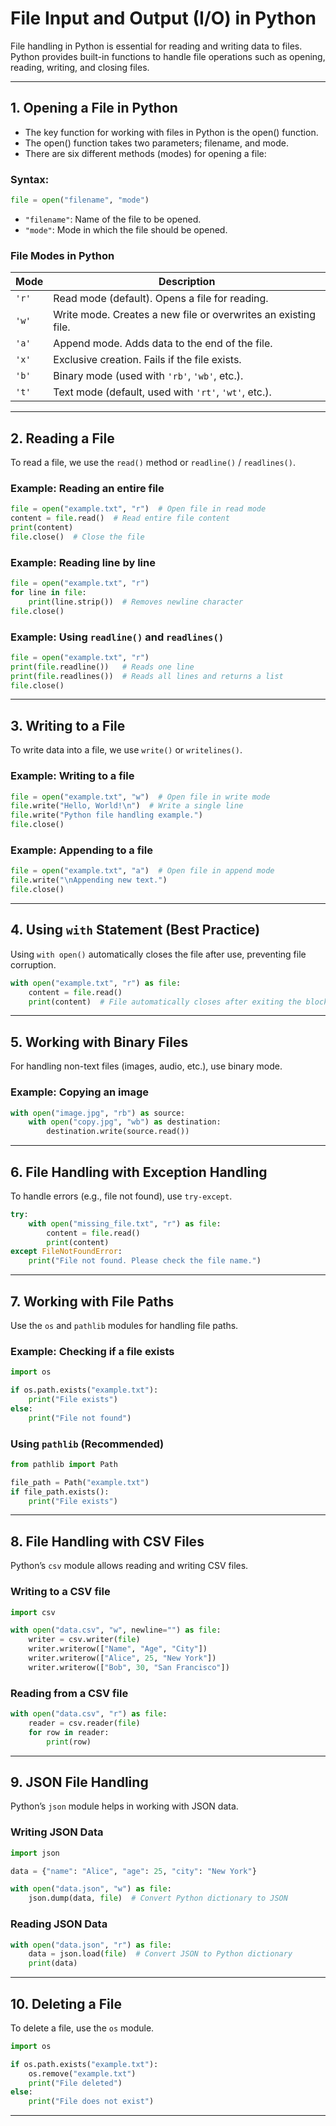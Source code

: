 # File Input and Output (I/O) in Python

File handling in Python is essential for reading and writing data to files. Python provides built-in functions to handle file operations such as opening, reading, writing, and closing files.

---

## 1. Opening a File in Python
- The key function for working with files in Python is the open() function.
- The open() function takes two parameters; filename, and mode.
- There are six different methods (modes) for opening a file:

### Syntax:
```python
file = open("filename", "mode")
```
- `"filename"`: Name of the file to be opened.
- `"mode"`: Mode in which the file should be opened.

### File Modes in Python

| Mode | Description |
|------|------------|
| `'r'` | Read mode (default). Opens a file for reading. |
| `'w'` | Write mode. Creates a new file or overwrites an existing file. |
| `'a'` | Append mode. Adds data to the end of the file. |
| `'x'` | Exclusive creation. Fails if the file exists. |
| `'b'` | Binary mode (used with `'rb'`, `'wb'`, etc.). |
| `'t'` | Text mode (default, used with `'rt'`, `'wt'`, etc.). |

---

## 2. Reading a File
To read a file, we use the `read()` method or `readline()` / `readlines()`.

### Example: Reading an entire file
```python
file = open("example.txt", "r")  # Open file in read mode
content = file.read()  # Read entire file content
print(content)
file.close()  # Close the file
```

### Example: Reading line by line
```python
file = open("example.txt", "r")
for line in file:
    print(line.strip())  # Removes newline character
file.close()
```

### Example: Using `readline()` and `readlines()`
```python
file = open("example.txt", "r")
print(file.readline())   # Reads one line
print(file.readlines())  # Reads all lines and returns a list
file.close()
```

---

## 3. Writing to a File
To write data into a file, we use `write()` or `writelines()`.

### Example: Writing to a file
```python
file = open("example.txt", "w")  # Open file in write mode
file.write("Hello, World!\n")  # Write a single line
file.write("Python file handling example.")
file.close()
```

### Example: Appending to a file
```python
file = open("example.txt", "a")  # Open file in append mode
file.write("\nAppending new text.")
file.close()
```

---

## 4. Using `with` Statement (Best Practice)
Using `with open()` automatically closes the file after use, preventing file corruption.

```python
with open("example.txt", "r") as file:
    content = file.read()
    print(content)  # File automatically closes after exiting the block
```

---

## 5. Working with Binary Files
For handling non-text files (images, audio, etc.), use binary mode.

### Example: Copying an image
```python
with open("image.jpg", "rb") as source:
    with open("copy.jpg", "wb") as destination:
        destination.write(source.read())
```

---

## 6. File Handling with Exception Handling
To handle errors (e.g., file not found), use `try-except`.

```python
try:
    with open("missing_file.txt", "r") as file:
        content = file.read()
        print(content)
except FileNotFoundError:
    print("File not found. Please check the file name.")
```

---

## 7. Working with File Paths
Use the `os` and `pathlib` modules for handling file paths.

### Example: Checking if a file exists
```python
import os

if os.path.exists("example.txt"):
    print("File exists")
else:
    print("File not found")
```

### Using `pathlib` (Recommended)
```python
from pathlib import Path

file_path = Path("example.txt")
if file_path.exists():
    print("File exists")
```

---

## 8. File Handling with CSV Files
Python’s `csv` module allows reading and writing CSV files.

### Writing to a CSV file
```python
import csv

with open("data.csv", "w", newline="") as file:
    writer = csv.writer(file)
    writer.writerow(["Name", "Age", "City"])
    writer.writerow(["Alice", 25, "New York"])
    writer.writerow(["Bob", 30, "San Francisco"])
```

### Reading from a CSV file
```python
with open("data.csv", "r") as file:
    reader = csv.reader(file)
    for row in reader:
        print(row)
```

---

## 9. JSON File Handling
Python’s `json` module helps in working with JSON data.

### Writing JSON Data
```python
import json

data = {"name": "Alice", "age": 25, "city": "New York"}

with open("data.json", "w") as file:
    json.dump(data, file)  # Convert Python dictionary to JSON
```

### Reading JSON Data
```python
with open("data.json", "r") as file:
    data = json.load(file)  # Convert JSON to Python dictionary
    print(data)
```

---

## 10. Deleting a File
To delete a file, use the `os` module.

```python
import os

if os.path.exists("example.txt"):
    os.remove("example.txt")
    print("File deleted")
else:
    print("File does not exist")
```

---